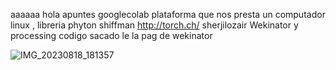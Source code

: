 aaaaaa hola apuntes
googlecolab plataforma que nos presta un computador linux , libreria phyton
shiffman
http://torch.ch/
sherjilozair
Wekinator y processing
codigo sacado le la pag de wekinator

![IMG_20230818_181357](https://github.com/Gaabyu/audiv027-2023-2/assets/128186062/817bb6d9-3b09-4b07-8654-feba25a0480d)
